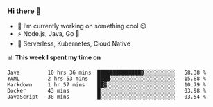 ### Hi there 👋

<!--
**nodejh/nodejh** is a ✨ _special_ ✨ repository because its `README.md` (this file) appears on your GitHub profile.

Here are some ideas to get you started:

- 🔭 I’m currently working on ...
- 🌱 I’m currently learning ...
- 👯 I’m looking to collaborate on ...
- 🤔 I’m looking for help with ...
- 💬 Ask me about ...
- 📫 How to reach me: ...
- 😄 Pronouns: ...
- ⚡ Fun fact: ...
-->

- 🔭 I’m currently working on something cool :wink:
- ⚡ Node.js, Java, Go :thought_balloon:
- 🤖 Serverless, Kubernetes, Cloud Native

📊 **This week I spent my time on**

<!--START_SECTION:waka-->
```text
Java         10 hrs 36 mins  ██████████████▓░░░░░░░░░░   58.38 % 
YAML         2 hrs 53 mins   ████░░░░░░░░░░░░░░░░░░░░░   15.88 % 
Markdown     1 hr 57 mins    ██▓░░░░░░░░░░░░░░░░░░░░░░   10.79 % 
Docker       43 mins         █░░░░░░░░░░░░░░░░░░░░░░░░   03.98 % 
JavaScript   38 mins         █░░░░░░░░░░░░░░░░░░░░░░░░   03.54 % 
```
<!--END_SECTION:waka-->


<!--
:traffic_light: **Visitors**

![visitors](https://visitor-badge.glitch.me/badge?page_id=nodejh.nodejh)
-->

